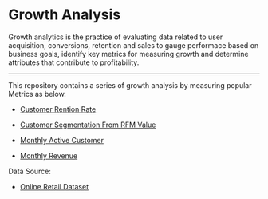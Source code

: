 # Growth Analysis

Growth analytics is the practice of evaluating data related to user acquisition, conversions, retention and sales to gauge performace based on business goals, identify key metrics for measuring growth and determine attributes that contribute to profitability.

--- 
This repository contains a series of growth analysis by measuring popular Metrics as below.

- [Customer Rention Rate](https://nbviewer.jupyter.org/github/dylan-kuo/Growth_Analysis/blob/master/Customer_Retention_Rate.ipynb)

- [Customer Segmentation From RFM Value](https://nbviewer.jupyter.org/github/dylan-kuo/Growth_Analysis/blob/master/Customer_Segmentation_From_RFM_Value.ipynb)

- [Monthly Active Customer](https://nbviewer.jupyter.org/github/dylan-kuo/Growth_Analysis/blob/master/Monthly_Active_Customers.ipynb)

- [Monthly Revenue](https://nbviewer.jupyter.org/github/dylan-kuo/Growth_Analysis/blob/master/Monthly_Revenue.ipynb)



Data Source:
- [Online Retail Dataset](https://archive.ics.uci.edu/ml/datasets/online+retail)
